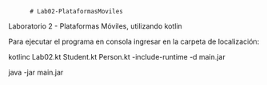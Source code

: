           # Lab02-PlataformasMoviles
Laboratorio 2 - Plataformas Móviles, utilizando kotlin

Para ejecutar el programa en consola ingresar en la carpeta de localización:

kotlinc Lab02.kt Student.kt Person.kt -include-runtime -d main.jar

java -jar main.jar
